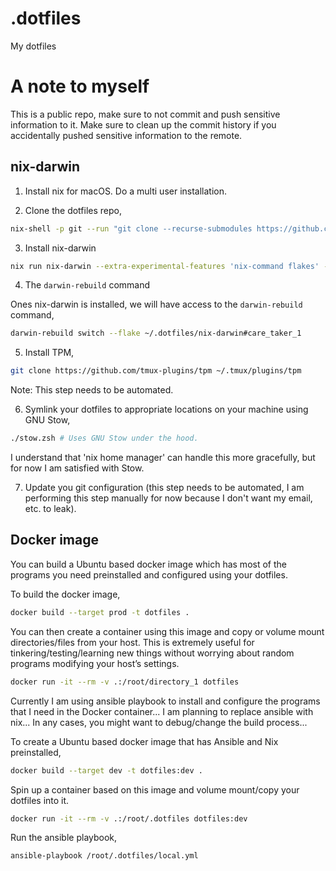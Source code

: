 # .dotfiles

My dotfiles

# A note to myself

This is a public repo, make sure to not commit and push
sensitive information to it. Make sure to clean up the
commit history if you accidentally pushed sensitive
information to the remote.

## nix-darwin

1. Install nix for macOS. Do a multi user installation.

2. Clone the dotfiles repo,

```bash
nix-shell -p git --run "git clone --recurse-submodules https://github.com/shibisuriya/.dotfiles ~/.dotfiles"
```

3. Install nix-darwin

```bash
nix run nix-darwin --extra-experimental-features 'nix-command flakes' -- switch --flake ~/.dotfiles/nix-darwin#care_taker_1
```

4. The `darwin-rebuild` command

Ones nix-darwin is installed, we will have access to the
`darwin-rebuild` command,

```bash
darwin-rebuild switch --flake ~/.dotfiles/nix-darwin#care_taker_1
```

5. Install TPM,

```bash
git clone https://github.com/tmux-plugins/tpm ~/.tmux/plugins/tpm
```

Note: This step needs to be automated.

6. Symlink your dotfiles to appropriate locations on your
   machine using GNU Stow,

```bash
./stow.zsh # Uses GNU Stow under the hood.
```

I understand that 'nix home manager' can handle this more
gracefully, but for now I am satisfied with Stow.

7. Update you git configuration (this step needs to be
   automated, I am performing this step manually for now
   because I don't want my email, etc. to leak).

## Docker image

You can build a Ubuntu based docker image which has most of
the programs you need preinstalled and configured using your
dotfiles.

To build the docker image,

```bash
docker build --target prod -t dotfiles .
```

You can then create a container using this image and copy or
volume mount directories/files from your host. This is
extremely useful for tinkering/testing/learning new things
without worrying about random programs modifying your host’s
settings.

```bash
docker run -it --rm -v .:/root/directory_1 dotfiles
```

Currently I am using ansible playbook to install and
configure the programs that I need in the Docker
container... I am planning to replace ansible with nix... In
any cases, you might want to debug/change the build
process...

To create a Ubuntu based docker image that has Ansible and
Nix preinstalled,

```bash
docker build --target dev -t dotfiles:dev .
```

Spin up a container based on this image and volume
mount/copy your dotfiles into it.

```bash
docker run -it --rm -v .:/root/.dotfiles dotfiles:dev
```

Run the ansible playbook,

```bash
ansible-playbook /root/.dotfiles/local.yml
```
